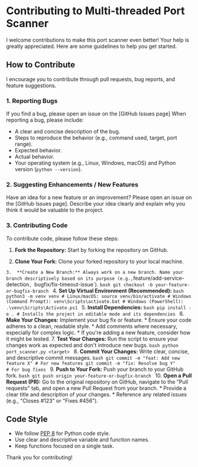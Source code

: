 # Contributing to Multi-threaded Port Scanner

I welcome contributions to make this port scanner even better! Your help is greatly appreciated. Here are some guidelines to help you get started.

## How to Contribute

I encourage you to contribute through pull requests, bug reports, and feature suggestions.

### 1. Reporting Bugs

If you find a bug, please open an issue on the [GitHub Issues page] When reporting a bug, please include:
* A clear and concise description of the bug.
* Steps to reproduce the behavior (e.g., command used, target, port range).
* Expected behavior.
* Actual behavior.
* Your operating system (e.g., Linux, Windows, macOS) and Python version (`python --version`).

### 2. Suggesting Enhancements / New Features

Have an idea for a new feature or an improvement? Please open an issue on the [GitHub Issues page]. Describe your idea clearly and explain why you think it would be valuable to the project.

### 3. Contributing Code

To contribute code, please follow these steps:

1.  **Fork the Repository:** Start by forking the repository on GitHub.
    
2.  **Clone Your Fork:** Clone your forked repository to your local machine.
    
  `
3.  **Create a New Branch:** Always work on a new branch. Name your branch descriptively based on its purpose (e.g., `feature/add-service-detection`, `bugfix/fix-timeout-issue`).
    ```bash
    git checkout -b your-feature-or-bugfix-branch
    ```
4.  **Set Up Virtual Environment (Recommended):**
    ```bash
    python3 -m venv venv
    # Linux/macOS:
    source venv/bin/activate
    # Windows (Command Prompt):
    venv\Scripts\activate.bat
    # Windows (PowerShell):
    .\venv\Scripts\Activate.ps1
    ```
5.  **Install Dependencies:**
    ```bash
    pip install -e . # Installs the project in editable mode and its dependencies
    ```
6.  **Make Your Changes:** Implement your bug fix or feature.
    * Ensure your code adheres to a clean, readable style.
    * Add comments where necessary, especially for complex logic.
    * If you're adding a new feature, consider how it might be tested.
7.  **Test Your Changes:** Run the script to ensure your changes work as expected and don't introduce new bugs.
    ```bash
    python port_scanner.py <target>
    ```
8.  **Commit Your Changes:** Write clear, concise, and descriptive commit messages.
    ```bash
    git commit -m "feat: Add new feature X" # For new features
    git commit -m "fix: Resolve bug Y"      # For bug fixes
    ```
9.  **Push to Your Fork:** Push your branch to your GitHub fork.
    ```bash
    git push origin your-feature-or-bugfix-branch
    ```
10. **Open a Pull Request (PR):** Go to the original repository on GitHub, navigate to the "Pull requests" tab, and open a new Pull Request from your branch.
    * Provide a clear title and description of your changes.
    * Reference any related issues (e.g., "Closes #123" or "Fixes #456").

## Code Style

* We follow [PEP 8](https://www.python.org/dev/peps/pep-0008/) for Python code style.
* Use clear and descriptive variable and function names.
* Keep functions focused on a single task.

Thank you for contributing!
